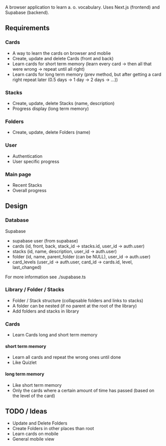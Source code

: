A browser application to learn a. o. vocabulary.
Uses Next.js (frontend) and Supabase (backend).

## Requirements

### Cards

- A way to learn the cards on browser and moblie
- Create, update and delete Cards (front and back)
- Learn cards for short term memory (learn every card -> then all that were wrong -> repeat until all right)
- Learn cards for long term memory (prev method, but after getting a card right repeat later (0.5 days -> 1 day -> 2 days -> ...))

### Stacks

- Create, update, delete Stacks (name, description)
- Progress display (long term memory)

### Folders

- Create, update, delete Folders (name)

### User

- Authentication
- User specific progress

### Main page

- Recent Stacks
- Overall progress

## Design

### Database

Supabase

- supabase user (from supabase)
- cards (id, front, back, stack_id -> stacks.id, user_id -> auth.user)
- stacks (id, name, description, user_id -> auth.user)
- folder (id, name, parent_folder (can be NULL), user_id -> auth.user)
- card_levels (user_id -> auth.user, card_id -> cards.id, level, last_changed)

For more information see ./supabase.ts

### Library / Folder / Stacks

- Folder / Stack structure (collapsable folders and links to stacks)
- A folder can be nested (if no parent at the root of the library)
- Add folders and stacks in library

### Cards

- Learn Cards long and short term memory

#### short term memory

- Learn all cards and repeat the wrong ones until done
- Like Quizlet

#### long term memory

- Like short term memory
- Only the cards where a certain amount of time has passed (based on the level of the card)

## TODO / Ideas

- Update and Delete Folders
- Create Folders in other places than root
- Learn cards on mobile
- General mobile view
